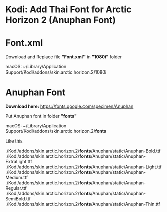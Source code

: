 # Kodi: Add Thai Font for Arctic Horizon 2 (Anuphan Font)

# Font.xml
Download and Replace file **"Font.xml"** in **"1080i"** folder

macOS: ~/Library/Application Support/Kodi/addons/skin.arctic.horizon.2/1080i

# Anuphan Font
**Download here:** https://fonts.google.com/specimen/Anuphan

Put Anuphan font in folder **"fonts"** 

macOS: ~/Library/Application Support/Kodi/addons/skin.arctic.horizon.2/**fonts**

Like this 

./Kodi/addons/skin.arctic.horizon.2/**fonts**/Anuphan/static/Anuphan-Bold.ttf
./Kodi/addons/skin.arctic.horizon.2/**fonts**/Anuphan/static/Anuphan-ExtraLight.ttf
./Kodi/addons/skin.arctic.horizon.2/**fonts**/Anuphan/static/Anuphan-Light.ttf
./Kodi/addons/skin.arctic.horizon.2/**fonts**/Anuphan/static/Anuphan-Medium.ttf
./Kodi/addons/skin.arctic.horizon.2/**fonts**/Anuphan/static/Anuphan-Regular.ttf
./Kodi/addons/skin.arctic.horizon.2/**fonts**/Anuphan/static/Anuphan-SemiBold.ttf
./Kodi/addons/skin.arctic.horizon.2/**fonts**/Anuphan/static/Anuphan-Thin.ttf

